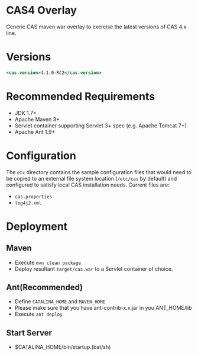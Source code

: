 CAS4 Overlay
============================

Generic CAS maven war overlay to exercise the latest versions of CAS 4.x line.

# Versions
```xml
<cas.version>4.1.0-RC2</cas.version>
```

# Recommended Requirements
* JDK 1.7+
* Apache Maven 3+
* Servlet container supporting Servlet 3+ spec (e.g. Apache Tomcat 7+)
* Apache Ant 1.9+

# Configuration
The `etc` directory contains the sample configuration files that would need to be copied to an external file system location (`/etc/cas` by default)
and configured to satisfy local CAS installation needs. Current files are:

* `cas.properties`
* `log4j2.xml`

# Deployment

## Maven
* Execute `mvn clean package`
* Deploy resultant `target/cas.war` to a Servlet container of choice.

## Ant(Recommended)
* Define `CATALINA_HOME` and `MAVEN_HOME`
* Please make sure that you have ant-contrib-x.x.jar in you ANT_HOME/lib
* Execute `ant deploy`

## Start Server
* $CATALINA_HOME/bin/startup.(bat/sh)
